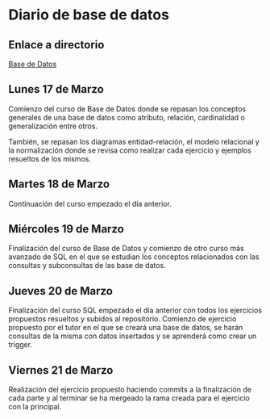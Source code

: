 # Diario de base de datos

## Enlace a directorio 

[Base de Datos](https://github.com/Manumdt/FPDUAL_MMdT/tree/main/BBDD)

## Lunes 17 de Marzo

Comienzo del curso de Base de Datos donde se repasan los conceptos generales de una base de datos como atributo, relación, cardinalidad o generalización entre otros.

También, se repasan los diagramas entidad-relación, el modelo relacional y la normalización donde se revisa como realizar cada ejercicio y ejemplos resueltos de los mismos.

## Martes 18 de Marzo

Continuación del curso empezado el día anterior.

## Miércoles 19 de Marzo

Finalización del curso de Base de Datos y comienzo de otro curso más avanzado de SQL en el que se estudian los conceptos relacionados con las consultas y subconsultas de las base de datos.

## Jueves 20 de Marzo

Finalización del curso SQL empezado el día anterior con todos los ejercicios propuestos resueltos y subidos al repositorio.
Comienzo de ejercicio propuesto por el tutor en el que se creará una base de datos, se harán consultas de la misma con datos insertados y se aprenderá como crear un trigger.

## Viernes 21 de Marzo

Realización del ejercicio propuesto haciendo commits a la finalización de cada parte y al terminar se ha mergeado la rama creada para el ejercicio con la principal.